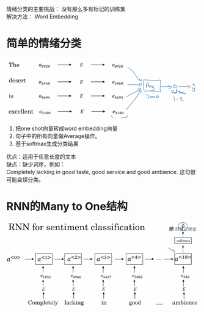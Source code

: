 情绪分类的主要挑战： 没有那么多有标记的训练集  
解决方法： Word Embedding  

# 简单的情绪分类  

![](/assets/46.png)   

1. 把one shot向量转成word embedding向量  
2. 句子中的所有向量做Average操作。  
3. 基于softmax生成分类结果  

优点：适用于任意长度的文本  
缺点：缺少词序，例如：  
Completely lacking in good taste, good service and good ambience. 
这句很可能会误分类。  

# RNN的Many to One结构

![](/assets/47.png)   